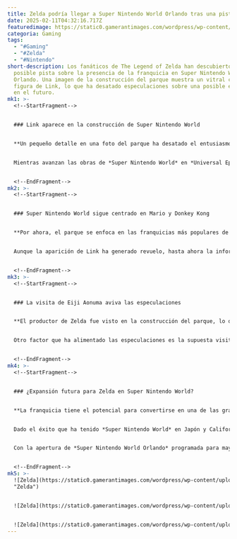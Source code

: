 ```yaml
---
title: Zelda podría llegar a Super Nintendo World Orlando tras una pista inesperada
date: 2025-02-11T04:32:16.717Z
featuredimage: https://static0.gamerantimages.com/wordpress/wp-content/uploads/2025/02/zelda-link-master-sword.jpg?q=70&fit=crop&w=1140&h=&dpr=1
categoria: Gaming
tags:
  - "#Gaming"
  - "#Zelda"
  - "#Nintendo"
short-description: Los fanáticos de The Legend of Zelda han descubierto una
  posible pista sobre la presencia de la franquicia en Super Nintendo World
  Orlando. Una imagen de la construcción del parque muestra un vitral con la
  figura de Link, lo que ha desatado especulaciones sobre una posible expansión
  en el futuro.
mk1: >-
  <!--StartFragment-->


  ### Link aparece en la construcción de Super Nintendo World


  **Un pequeño detalle en una foto del parque ha desatado el entusiasmo de los fans.**


  Mientras avanzan las obras de *Super Nintendo World* en *Universal Epic Universe Orlando*, una reciente imagen filtrada ha captado la atención de los seguidores de *Zelda*. En la parte inferior derecha de una foto del portal de entrada al parque, se puede ver un vitral con la silueta de Link, un diseño similar al que se encuentra en algunas tiendas oficiales de *Nintendo*. Esto ha llevado a muchos a preguntarse si la franquicia podría tener un espacio en el parque.


  <!--EndFragment-->
mk2: >-
  <!--StartFragment-->


  ### Super Nintendo World sigue centrado en Mario y Donkey Kong


  **Por ahora, el parque se enfoca en las franquicias más populares de Nintendo.**


  Aunque la aparición de Link ha generado revuelo, hasta ahora la información oficial sugiere que *Super Nintendo World Orlando* estará principalmente dedicado a *Mario* y *Donkey Kong*. Sin embargo, rumores previos indicaban que tanto *Zelda* como *Pokémon* podrían estar considerados para futuras expansiones.


  <!--EndFragment-->
mk3: >-
  <!--StartFragment-->


  ### La visita de Eiji Aonuma aviva las especulaciones


  **El productor de Zelda fue visto en la construcción del parque, lo que refuerza los rumores.**


  Otro factor que ha alimentado las especulaciones es la supuesta visita de *Eiji Aonuma*, productor de *The Legend of Zelda*, a la construcción de *Super Nintendo World*. Un video en redes sociales muestra a Aonuma recorriendo el parque, lo que muchos interpretan como una señal de que la franquicia podría tener un papel más importante en el futuro.


  <!--EndFragment-->
mk4: >-
  <!--StartFragment-->


  ### ¿Expansión futura para Zelda en Super Nintendo World?


  **La franquicia tiene el potencial para convertirse en una de las grandes atracciones del parque.**


  Dado el éxito que ha tenido *Super Nintendo World* en Japón y California, no sería descabellado pensar en futuras expansiones que incluyan más franquicias icónicas. En su momento, incluso se consideró integrar *Splatoon* al parque, lo que sugiere que Nintendo está abierta a añadir nuevas experiencias.


  Con la apertura de *Super Nintendo World Orlando* programada para mayo de 2025, es posible que los fans de *Zelda* tengan que esperar un poco más para ver si su franquicia favorita finalmente recibe el reconocimiento que merece en este parque temático.


  <!--EndFragment-->
mk5: >-
  ![Zelda](https://static0.gamerantimages.com/wordpress/wp-content/uploads/2025/01/super-nintendo-world-key-art-render-b.jpg?q=70&fit=contain&w=750&h=422&dpr=1
  "Zelda")


  ![Zelda](https://static0.gamerantimages.com/wordpress/wp-content/uploads/2024/11/super-nintendo-world-universal-japan.jpg?q=70&fit=crop&w=750&h=422&dpr=1 "Zelda")


  ![Zelda](https://static0.gamerantimages.com/wordpress/wp-content/uploads/2024/11/usj-gds-super-nintendo-world-2024-b.jpeg?q=70&fit=contain&w=750&h=422&dpr=1 "Zelda")
---
```

